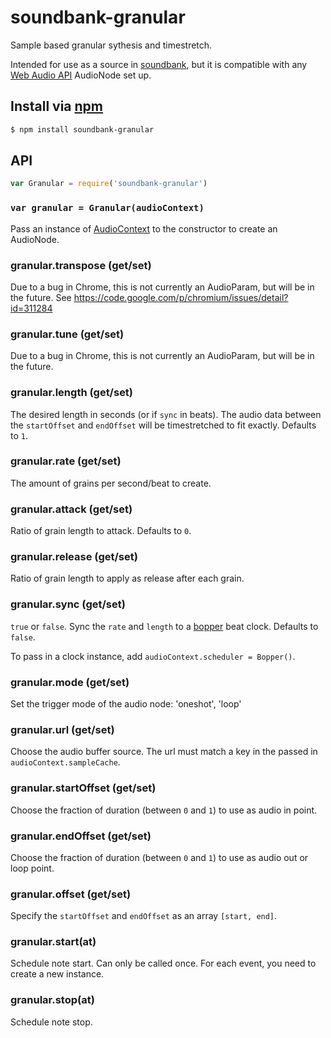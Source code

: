 soundbank-granular
===

Sample based granular sythesis and timestretch.

Intended for use as a source in [soundbank](https://github.com/mmckegg/soundbank), but it is compatible with any [Web Audio API](https://developer.mozilla.org/en-US/docs/Web_Audio_API) AudioNode set up.

## Install via [npm](https://npmjs.org/package/soundbank-granular)

```bash
$ npm install soundbank-granular
```

## API

```js
var Granular = require('soundbank-granular')
```

### `var granular = Granular(audioContext)`

Pass an instance of [AudioContext](https://developer.mozilla.org/en-US/docs/Web/API/AudioContext) to the constructor to create an AudioNode.

### granular.transpose (get/set)

Due to a bug in Chrome, this is not currently an AudioParam, but will be in the future.
See https://code.google.com/p/chromium/issues/detail?id=311284

### granular.tune (get/set)

Due to a bug in Chrome, this is not currently an AudioParam, but will be in the future.

### granular.length (get/set)

The desired length in seconds (or if `sync` in beats). The audio data between the `startOffset` and `endOffset` will be timestretched to fit exactly. Defaults to `1`.

### granular.rate (get/set)

The amount of grains per second/beat to create.

### granular.attack (get/set)

Ratio of grain length to attack. Defaults to `0`.

### granular.release (get/set)

Ratio of grain length to apply as release after each grain.

### granular.sync (get/set)

`true` or `false`. Sync the `rate` and `length` to a [bopper](https://github.com/mmckegg/bopper) beat clock. Defaults to `false`.

To pass in a clock instance, add `audioContext.scheduler = Bopper()`.

### granular.mode (get/set)

Set the trigger mode of the audio node: 'oneshot', 'loop'

### granular.url (get/set)

Choose the audio buffer source. The url must match a key in the passed in `audioContext.sampleCache`.

### granular.startOffset (get/set)

Choose the fraction of duration (between `0` and `1`) to use as audio in point. 

### granular.endOffset (get/set)

Choose the fraction of duration (between `0` and `1`) to use as audio out or loop point. 

### granular.offset (get/set)

Specify the `startOffset` and `endOffset` as an array `[start, end]`.

### granular.start(at)

Schedule note start. Can only be called once. For each event, you need to create a new instance.

### granular.stop(at)

Schedule note stop.